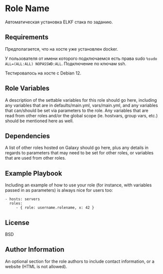 Role Name
=========

Автоматическая установка ELKF стака по заданию.

Requirements
------------

Предполагается, что на хосте уже установлен docker.

У пользователя от имени которого подключаемся есть права sudo `%sudo   ALL=(ALL:ALL) NOPASSWD:ALL`. Подключение по ключам ssh.

Тестировалось на хосте с Debian 12.

Role Variables
--------------

A description of the settable variables for this role should go here, including any variables that are in defaults/main.yml, vars/main.yml, and any variables that can/should be set via parameters to the role. Any variables that are read from other roles and/or the global scope (ie. hostvars, group vars, etc.) should be mentioned here as well.

Dependencies
------------

A list of other roles hosted on Galaxy should go here, plus any details in regards to parameters that may need to be set for other roles, or variables that are used from other roles.

Example Playbook
----------------

Including an example of how to use your role (for instance, with variables passed in as parameters) is always nice for users too:

    - hosts: servers
      roles:
         - { role: username.rolename, x: 42 }

License
-------

BSD

Author Information
------------------

An optional section for the role authors to include contact information, or a website (HTML is not allowed).
